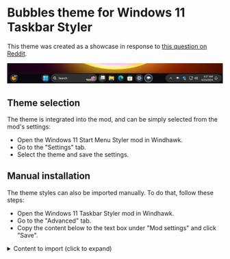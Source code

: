 # Bubbles theme for Windows 11 Taskbar Styler

This theme was created as a showcase in response to [this question on
Reddit](https://www.reddit.com/r/windows/comments/1c7522o/anyone_know_if_this_taskbar_is_possible_to_get_on/).

![Screenshot](screenshot.png)

## Theme selection

The theme is integrated into the mod, and can be simply selected from the mod's
settings:

* Open the Windows 11 Start Menu Styler mod in Windhawk.
* Go to the "Settings" tab.
* Select the theme and save the settings.

## Manual installation

The theme styles can also be imported manually. To do that, follow these steps:

* Open the Windows 11 Taskbar Styler mod in Windhawk.
* Go to the "Advanced" tab.
* Copy the content below to the text box under "Mod settings" and click "Save".

<details>
<summary>Content to import (click to expand)</summary>

```json
{
  "controlStyles[0].target": "Rectangle#BackgroundFill",
  "controlStyles[0].styles[0]": "Fill=#EE080810",
  "controlStyles[1].target": "Taskbar.TaskListLabeledButtonPanel@RunningIndicatorStates > Border#BackgroundElement",
  "controlStyles[1].styles[0]": "Background=#303030",
  "controlStyles[1].styles[1]": "CornerRadius=20",
  "controlStyles[1].styles[2]": "Background@NoRunningIndicator=#40303030",
  "controlStyles[2].target": "Taskbar.TaskListButtonPanel@CommonStates > Border#BackgroundElement",
  "controlStyles[2].styles[0]": "Background=#303030",
  "controlStyles[2].styles[1]": "CornerRadius=20",
  "controlStyles[2].styles[2]": "Background@ActivePointerOver=#202020",
  "controlStyles[2].styles[3]": "Background@InactivePointerOver=#202020",
  "controlStyles[2].styles[4]": "Background@ActivePressed=#101010",
  "controlStyles[2].styles[5]": "Background@InactivePressed=#101010",
  "controlStyles[3].target": "Grid#SystemTrayFrameGrid",
  "controlStyles[3].styles[0]": "Background=#303030",
  "controlStyles[3].styles[1]": "CornerRadius=20",
  "controlStyles[3].styles[2]": "Margin=0,5,4,5",
  "controlStyles[3].styles[3]": "Padding=10,0,0,0",
  "controlStyles[4].target": "Taskbar.TaskListLabeledButtonPanel@CommonStates > Rectangle#RunningIndicator",
  "controlStyles[4].styles[0]": "Width=40",
  "controlStyles[4].styles[1]": "Height=40",
  "controlStyles[4].styles[10]": "Stroke@InactivePointerOver=#75A8E6",
  "controlStyles[4].styles[11]": "Stroke@InactivePressed=#7CB1F2",
  "controlStyles[4].styles[2]": "Stroke@ActiveNormal=#5F87B9",
  "controlStyles[4].styles[3]": "Stroke@ActivePointerOver=#75A8E6",
  "controlStyles[4].styles[4]": "Stroke@ActivePressed=#7CB1F2",
  "controlStyles[4].styles[5]": "Fill=Transparent",
  "controlStyles[4].styles[6]": "RadiusX=20",
  "controlStyles[4].styles[7]": "RadiusY=20",
  "controlStyles[4].styles[8]": "StrokeThickness=3",
  "controlStyles[4].styles[9]": "Margin=0",
  "controlStyles[5].target": "TextBlock#TimeInnerTextBlock",
  "controlStyles[5].styles[0]": "Foreground=White",
  "controlStyles[6].target": "TextBlock#DateInnerTextBlock",
  "controlStyles[6].styles[0]": "Foreground=White",
  "controlStyles[7].target": "SystemTray.TextIconContent > Grid > SystemTray.AdaptiveTextBlock#Base > TextBlock",
  "controlStyles[7].styles[0]": "Foreground=White",
  "controlStyles[8].target": "Taskbar.TaskListLabeledButtonPanel > TextBlock#LabelControl",
  "controlStyles[8].styles[0]": "Margin=4,0,0,0",
  "controlStyles[8].styles[1]": "Foreground=White",
  "controlStyles[9].target": "Taskbar.SearchBoxButton",
  "controlStyles[9].styles[0]": "Height=56",
  "controlStyles[9].styles[1]": "Margin=0,-4,0,0",
  "controlStyles[10].target": "TextBlock#SearchBoxTextBlock",
  "controlStyles[10].styles[0]": "Foreground=White"
}
```
</details>
